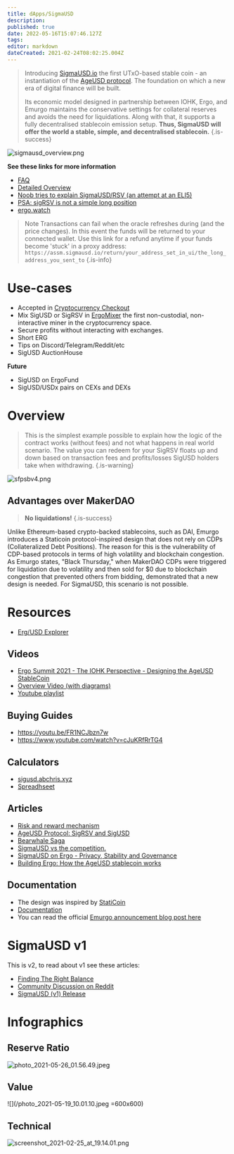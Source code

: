 ```yaml
---
title: dApps/SigmaUSD
description: 
published: true
date: 2022-05-16T15:07:46.127Z
tags: 
editor: markdown
dateCreated: 2021-02-24T08:02:25.004Z
---
```


> Introducing [SigmaUSD.io](https://sigmausd.io/#/) the first UTxO-based stable coin - an instantiation of the [AgeUSD protocol](https://github.com/Emurgo/age-usd). The foundation on which a new era of digital finance will be built.
>
>Its economic model designed in partnership between IOHK, Ergo, and Emurgo maintains the conservative settings for collateral reserves and avoids the need for liquidations. Along with that, it supports a fully decentralised stablecoin emission setup. **Thus, SigmaUSD will offer the world a stable, simple, and decentralised stablecoin.**
{.is-success}

![sigmausd_overview.png](/sigmausd_overview.png)

**See these links for more information**
- [FAQ](/SigmaUSD/FAQ)
- [Detailed Overview](/SigmaUSD/Overview)
- [Noob tries to explain SigmaUSD/RSV (an attempt at an ELI5)](https://www.reddit.com/r/ergonauts/comments/nhjc1f/noob_tries_to_explain_sigmausdrsv_an_attempt_at/)
- [PSA: sigRSV is not a simple long position](https://www.reddit.com/r/ergonauts/comments/prxpag/psa_sigrsv_is_not_a_simple_long_position/)
- [ergo.watch](https://ergo.watch/sigmausd)


> Note  Transactions can fail when the oracle refreshes during (and the price changes). In this event the funds will be returned to your connected wallet.  Use this link for a refund anytime if your funds become 'stuck' in a proxy address:  `https://assm.sigmausd.io/return/your_address_set_in_ui/the_long_address_you_sent_to`
{.is-info}





# Use-cases
- Accepted in [Cryptocurrency Checkout](https://cryptocurrencycheckout.com/coin/sigmausd) 
- Mix SigUSD or SigRSV in [ErgoMixer](/ErgoMixer) the first non-custodial, non-interactive miner in the cryptocurrency space.
- Secure profits without interacting with exchanges.
- Short ERG
- Tips on Discord/Telegram/Reddit/etc
- SigUSD AuctionHouse


**Future**
- SigUSD on ErgoFund 
- SigUSD/USDx pairs on CEXs and DEXs


# Overview

> This is the simplest example possible to explain how the logic of the contract works (without fees) and not what happens in real world scenario. The value you can redeem for your SigRSV floats up and down based on transaction fees and profits/losses SigUSD holders take when withdrawing.
{.is-warning}

![sfpsbv4.png](/sfpsbv4.png)


## Advantages over MakerDAO
> **No liquidations!**
{.is-success}

Unlike Ethereum-based crypto-backed stablecoins, such as DAI, Emurgo introduces a Staticoin protocol-inspired design that does not rely on CDPs (Collateralized Debt Positions). The reason for this is the vulnerability of CDP-based protocols in terms of high volatility and blockchain congestion. As Emurgo states, "Black Thursday," when MakerDAO CDPs were triggered for liquidation due to volatility and then sold for $0 due to blockchain congestion that prevented others from bidding, demonstrated that a new design is needed. For SigmaUSD, this scenario is not possible.



# Resources
- [Erg/USD Explorer](https://explorer.ergoplatform.com/en/oracle-pool-state/ergusd) 


## Videos

- [Ergo Summit 2021 - The IOHK Perspective - Designing the AgeUSD StableCoin](https://youtu.be/zG-rxMCDIa0?t=9247)
- [Overview Video (with diagrams)](https://www.youtube.com/watch?v=O3hPEp3tzoU)
- [Youtube playlist](https://www.youtube.com/playlist?list=PL8-KVrs6vXLSu_rLQV5-Pu8389_PLd06q)


## Buying Guides

- https://youtu.be/FR1NCJbzn7w
- https://www.youtube.com/watch?v=cJuKRfRrTG4

## Calculators

- [sigusd.abchris.xyz](https://sigusd.abchris.xyz/)
- [Spreadhseet](https://docs.google.com/spreadsheets/d/1_lX0FrkIpNHmpMNKWrhhJpC93Wt5wco8oKlf-Wef9fw/edit?usp=sharing)

## Articles


- [Risk and reward mechanism](https://veriumfellow.medium.com/introduction-to-ergos-sigmausd-stablecoin-risk-and-reward-mechanism-18690b52d672)
- [AgeUSD Protocol: SigRSV and SigUSD](https://ergoplatform.org/en/blog/2021-07-30-ergos-ageusd-protocol-sigrsv-and-sigusd/)
- [Bearwhale Saga](https://ergoplatform.org/en/blog/2021-05-13-bearwhale-saga/)
- [SigmaUSD vs the competition.](https://curiaregiscrypto.medium.com/sigmausd-vs-the-competition-e70b23fe37a3)
- [SigmaUSD on Ergo - Privacy, Stability and Governance](https://curiaregiscrypto.medium.com/sigmausd-on-ergo-a36e0cdff743)
- [Building Ergo: How the AgeUSD stablecoin works](https://ergoplatform.org/en/blog/2021-02-05-building-ergo-how-the-ageusd-stablecoin-works/)



## Documentation

- The design was inspired by [StatiCoin](http://staticoin.com/whitepaper.pdf)
- [Documentation](https://github.com/Emurgo/age-usd)
- You can read the official [Emurgo announcement blog post here](https://ergoplatform.org/en/blog/2021_02_26-sigmausd-released/)


# SigmaUSD v1

This is v2, to read about v1 see these articles:

- [Finding The Right Balance](https://ergoplatform.org/en/blog/2021_03_04-finding-right-balance/)
- [Community Discussion on Reddit](https://www.reddit.com/r/ergonauts/comments/lx7an4/sigmausd_dao_bank_is_a_complex_beast_highlevel/gpr96fq/?context=3)
- [SigmaUSD (v1) Release](https://ergoplatform.org/en/blog/2021_02_26-sigmausd-released/)





# Infographics
## Reserve Ratio
![photo_2021-05-26_01.56.49.jpeg](/photo_2021-05-26_01.56.49.jpeg)

## Value
![](/photo_2021-05-19_10.01.10.jpeg =600x600)

## Technical

![screenshot_2021-02-25_at_19.14.01.png](/screenshot_2021-02-25_at_19.14.01.png)

